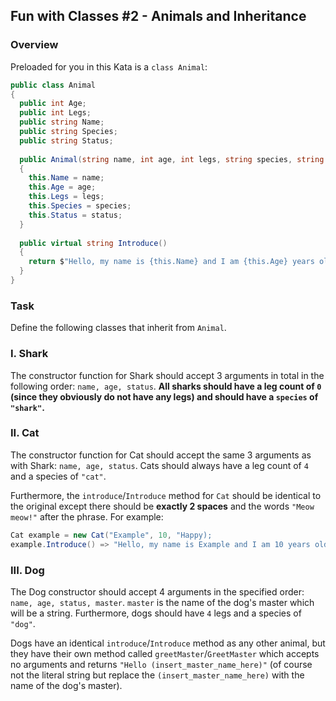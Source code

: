 ﻿## Fun with Classes #2 - Animals and Inheritance

### Overview
Preloaded for you in this Kata is a `class Animal`:

```csharp
public class Animal
{
  public int Age;
  public int Legs;
  public string Name;
  public string Species;
  public string Status;
  
  public Animal(string name, int age, int legs, string species, string status)
  {
    this.Name = name;
    this.Age = age;
    this.Legs = legs;
    this.Species = species;
    this.Status = status;
  }
  
  public virtual string Introduce()
  {
    return $"Hello, my name is {this.Name} and I am {this.Age} years old.";
  }
}
```

### Task
Define the following classes that inherit from `Animal`.

### I. Shark
The constructor function for Shark should accept 3 arguments in total in the following order: `name, age, status`. **All sharks should have a leg count of `0` (since they obviously do not have any legs) and should have a `species` of `"shark"`.**

### II. Cat
The constructor function for Cat should accept the same 3 arguments as with Shark: `name, age, status`. Cats should always have a leg count of `4` and a species of `"cat"`.

Furthermore, the `introduce`/`Introduce` method for `Cat` should be identical to the original except there should be **exactly 2 spaces** and the words `"Meow meow!"` after the phrase. For example:

```csharp
Cat example = new Cat("Example", 10, "Happy);
example.Introduce() => "Hello, my name is Example and I am 10 years old.  Meow meow!"; // Notice the TWO spaces - very important
```

### III. Dog
The Dog constructor should accept 4 arguments in the specified order: `name, age, status, master`. `master` is the name of the dog's master which will be a string. Furthermore, dogs should have `4` legs and a species of `"dog"`.

Dogs have an identical `introduce`/`Introduce` method as any other animal, but they have their own method called `greetMaster`/`GreetMaster` which accepts no arguments and returns `"Hello (insert_master_name_here)"` (of course not the literal string but replace the `(insert_master_name_here)` with the name of the dog's master).